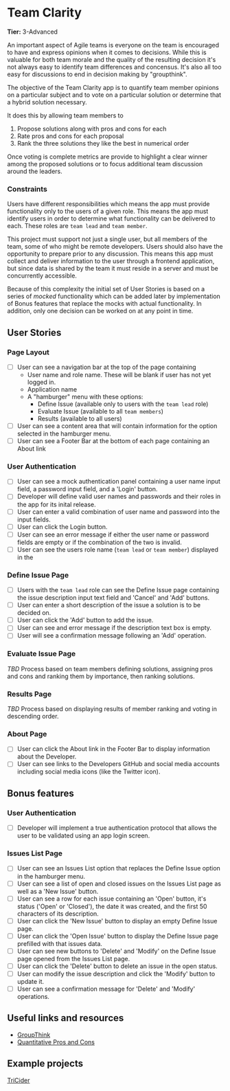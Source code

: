 # Team Clarity

**Tier:** 3-Advanced

An important aspect of Agile teams is everyone on the team is encouraged to
have and express opinions when it comes to decisions. While this is valuable
for both team morale and the quality of the resulting decision it's not always
easy to identify team differences and concensus. It's also all too easy for
discussions to end in decision making by "groupthink".

The objective of the Team Clarity app is to quantify team member opinions on
a particular subject and to vote on a particular solution or determine that
a hybrid solution necessary.

It does this by allowing team members to 

1. Propose solutions along with pros and cons for each
2. Rate pros and cons for each proposal
3. Rank the three solutions they like the best in numerical order

Once voting is complete metrics are provide to highlight a clear winner among
the proposed solutions or to focus additional team discussion around the
leaders.

### Constraints

Users have different responsibilities which means the app must provide 
functionality only to the users of a given role. This means the app must
identify users in order to determine what functionality can be delivered to
each. These roles are `team lead` and `team member`. 

This project must support not just a single user, but all members of the team,
some of who might be remote developers. Users should also have the opportunity 
to prepare prior to any discussion. This means this app must collect and
deliver information to the user through a frontend application, but since data
is shared by the team it must reside in a server and must be concurrently
accessible.

Because of this complexity the initial set of User Stories is based on a series
of _mocked_ functionality which can be added later by implementation of 
Bonus features that replace the mocks with actual functionality. In addition,
only one decision can be worked on at any point in time.

## User Stories

### Page Layout
-   [ ] User can see a navigation bar at the top of the page containing
    - User name and role name. These will be blank if user has not yet
logged in.
    - Application name
    - A "hamburger" menu with these options:
       - Define Issue (available only to users with the `team lead` role)
       - Evaluate Issue (available to all `team members`)
       - Results (available to all users)
-   [ ] User can see a content area that will contain information for the 
option selected in the hamburger menu.
-   [ ] User can see a Footer Bar at the bottom of each page containing an
About link

### User Authentication
-   [ ] User can see a mock authentication panel containing a user name 
input field, a password input field, and a 'Login' button.
-   [ ] Developer will define valid user names and passwords and their roles
in the app for its inital release.
-   [ ] User can enter a valid combination of user name and password into the
input fields.
-   [ ] User can click the Login button.
-   [ ] User can see an error message if either the user name or password fields
are empty or if the combination of the two is invalid.
-   [ ] User can see the users role name (`team lead` or `team member`)
displayed in the 

### Define Issue Page
-   [ ] Users with the `team lead` role can see the Define Issue page
containing the issue description input text field and 'Cancel' and 'Add' 
buttons.
-   [ ] User can enter a short description of the issue a solution is to be 
decided on.
-   [ ] User can click the 'Add' button to add the issue.
-   [ ] User can see and error message if the description text box is empty.
-   [ ] User will see a confirmation message following an 'Add' operation.

### Evaluate Issue Page
*_TBD_* Process based on team members defining solutions, assigning pros and cons and ranking them
by importance, then ranking solutions.

### Results Page
*_TBD_* Process based on displaying results of member ranking and voting in descending order.

### About Page
-   [ ] User can click the About link in the Footer Bar to display information
about the Developer.
-   [ ] User can see links to the Developers GitHub and social media accounts 
including social media icons (like the Twitter icon).

## Bonus features

### User Authentication
-   [ ] Developer will implement a true authentication protocol that allows
the user to be validated using an app login screen.

### Issues List Page
-   [ ] User can see an Issues List option that replaces the Define Issue
option in the hamburger menu. 
-   [ ] User can see a list of open and closed issues on the Issues List page
as well as a 'New Issue' button.
-   [ ] User can see a row for each issue containing an 'Open' button, it's
status ('Open' or 'Closed'), the date it was created, and the first 50
characters of its description.
-   [ ] User can click the 'New Issue' button to display an empty Define Issue page.
-   [ ] User can click the 'Open Issue' button to display the Define Issue page
prefilled with that issues data.
-   [ ] User can see new buttons to 'Delete' and 'Modify' on the Define Issue 
page opened from the Issues List page.
-   [ ] User can click the 'Delete' button to delete an issue in the open
status.
-   [ ] User can modify the issue description and click the 'Modify' button
to update it.
-   [ ] User can see a confirmation message for 'Delete' and 'Modify'
operations.

## Useful links and resources

- [GroupThink](https://www.psychologytoday.com/us/basics/groupthink)
- [Quantitative Pros and Cons](https://www.mindtools.com/pages/article/newTED_05.htm)

## Example projects

[TriCider](https://www.tricider.com/)
